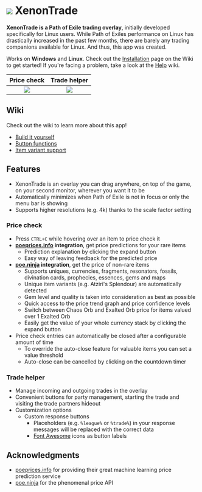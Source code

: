 
# ![](https://i.imgur.com/wVnDg8C.png) XenonTrade
**XenonTrade is a Path of Exile trading overlay**, initially developed specifically for Linux users. While Path of Exiles performance on Linux has drastically increased in the past few months, there are barely any trading companions available for Linux. And thus, this app was created.

Works on **Windows** and **Linux**. Check out the [Installation](https://github.com/klayveR/xenontrade/wiki/Installation) page on the Wiki to get started! If you're facing a problem, take a look at the [Help](https://github.com/klayveR/xenontrade/wiki/Help) wiki.

Price check | Trade helper
:---:|:---:
![](https://i.imgur.com/R4MO5Ju.png) | ![](https://i.imgur.com/bewwuVQ.png)

## Wiki

Check out the wiki to learn more about this app!

- [Build it yourself](https://github.com/klayveR/xenontrade/wiki/Build-it-yourself)
- [Button functions](https://github.com/klayveR/xenontrade/wiki/Button-functions)
- [Item variant support](https://github.com/klayveR/xenontrade/wiki/Item-variant-support)

## Features
- XenonTrade is an overlay you can drag anywhere, on top of the game, on your second monitor, wherever you want it to be
- Automatically minimizes when Path of Exile is not in focus or only the menu bar is showing
- Supports higher resolutions (e.g. 4k) thanks to the scale factor setting

### Price check
- Press `CTRL+C` while hovering over an item to price check it
- **[poeprices.info](https://poeprices.info/) integration**, get price predictions for your rare items
	- Prediction explanation by clicking the expand button
	- Easy way of leaving feedback for the predicted price
- **[poe.ninja](https://poe.ninja/) integration**, get the price of non-rare items
	- Supports uniques, currencies, fragments, resonators, fossils, divination cards, prophecies, essences, gems and maps
	- Unique item variants (e.g. Atziri's Splendour) are automatically detected
	- Gem level and quality is taken into consideration as best as possible
	- Quick access to the price trend graph and price confidence levels
	- Switch between Chaos Orb and Exalted Orb price for items valued over 1 Exalted Orb
	- Easily get the value of your whole currency stack by clicking the expand button
- Price check entries can automatically be closed after a configurable amount of time
	- To override the auto-close feature for valuable items you can set a value threshold
	- Auto-close can be cancelled by clicking on the countdown timer

### Trade helper
- Manage incoming and outgoing trades in the overlay
- Convenient buttons for party management, starting the trade and visiting the trade partners hideout
- Customization options
	- Custom response buttons
		- Placeholders (e.g. `%league%` or `%trade%`) in your response messages will be replaced with the correct data
		- [Font Awesome](https://fontawesome.com/icons?d=gallery) icons as button labels


## Acknowledgments
- [poeprices.info](https://poeprices.info/) for providing their great machine learning price prediction service
- [poe.ninja](https://poe.ninja) for the phenomenal price API
